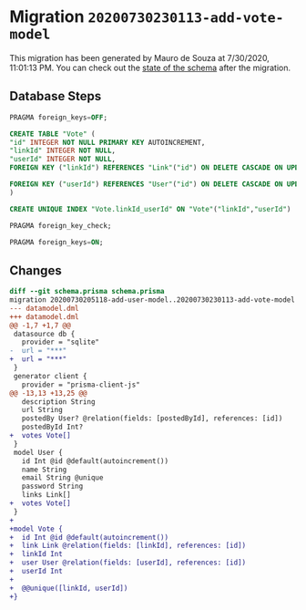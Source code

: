 # Migration `20200730230113-add-vote-model`

This migration has been generated by Mauro de Souza at 7/30/2020, 11:01:13 PM.
You can check out the [state of the schema](./schema.prisma) after the migration.

## Database Steps

```sql
PRAGMA foreign_keys=OFF;

CREATE TABLE "Vote" (
"id" INTEGER NOT NULL PRIMARY KEY AUTOINCREMENT,
"linkId" INTEGER NOT NULL,
"userId" INTEGER NOT NULL,
FOREIGN KEY ("linkId") REFERENCES "Link"("id") ON DELETE CASCADE ON UPDATE CASCADE,

FOREIGN KEY ("userId") REFERENCES "User"("id") ON DELETE CASCADE ON UPDATE CASCADE
)

CREATE UNIQUE INDEX "Vote.linkId_userId" ON "Vote"("linkId","userId")

PRAGMA foreign_key_check;

PRAGMA foreign_keys=ON;
```

## Changes

```diff
diff --git schema.prisma schema.prisma
migration 20200730205118-add-user-model..20200730230113-add-vote-model
--- datamodel.dml
+++ datamodel.dml
@@ -1,7 +1,7 @@
 datasource db {
   provider = "sqlite" 
-  url = "***"
+  url = "***"
 }
 generator client {
   provider = "prisma-client-js"
@@ -13,13 +13,25 @@
   description String
   url String
   postedBy User? @relation(fields: [postedById], references: [id])
   postedById Int?
+  votes Vote[]
 }
 model User {
   id Int @id @default(autoincrement())
   name String
   email String @unique
   password String
   links Link[]
+  votes Vote[]
 }
+
+model Vote {
+  id Int @id @default(autoincrement())
+  link Link @relation(fields: [linkId], references: [id])
+  linkId Int
+  user User @relation(fields: [userId], references: [id])
+  userId Int
+
+  @@unique([linkId, userId])
+}
```


